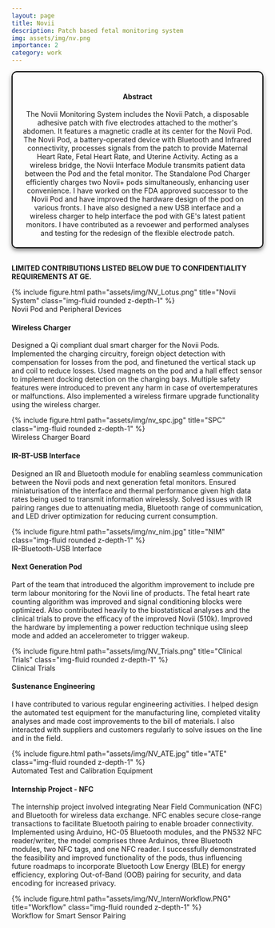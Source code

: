 ```yaml
---
layout: page
title: Novii
description: Patch based fetal monitoring system
img: assets/img/nv.png
importance: 2
category: work
---
```


<head>
    <meta charset="UTF-8">
    <meta name="viewport" content="width=device-width, initial-scale=1.0">
    <style>
        .info-box {
            border: 2px solid #000000; /* Border color */
            padding: 20px; /* Padding inside the box */
            border-radius: 10px; /* Rounded corners */
            box-shadow: 0 4px 8px rgba(0, 0, 0, 0.5); /* Box shadow for a subtle lift */
            max-width: 800px; /* Maximum width of the box */
            text-align: center;
        }
        .info-box p {
            margin: 0; /* Remove default margin for better spacing */
        }
    </style>
</head>

<div class="info-box">
 <h4><b>Abstract</b></h4>
<p>
The Novii Monitoring System includes the Novii Patch, a disposable adhesive patch with five electrodes attached to the mother's abdomen. It features a magnetic cradle at its center for the Novii Pod. The Novii Pod, a battery-operated device with Bluetooth and Infrared connectivity, processes signals from the patch to provide Maternal Heart Rate, Fetal Heart Rate, and Uterine Activity. Acting as a wireless bridge, the Novii Interface Module transmits patient data between the Pod and the fetal monitor. The Standalone Pod Charger efficiently charges two Novii+ pods simultaneously, enhancing user convenience. I have worked on the FDA approved successor to the Novii Pod and have improved the hardware design of the pod on various fronts. I have also designed a new USB interface and a wireless charger to help interface the pod with GE's latest patient monitors. I have contributed as a revoewer and performed analyses and testing for the redesign of the flexible electrode patch. 
</p></div> 
<br>

<b>LIMITED CONTRIBUTIONS LISTED BELOW DUE TO CONFIDENTIALITY REQUIREMENTS AT GE.</b>
 
<div class="img">
        {% include figure.html path="assets/img/NV_Lotus.png" title="Novii System" class="img-fluid rounded z-depth-1" %}
</div>
<div class="caption">
    Novii Pod and Peripheral Devices
</div>

<h4>Wireless Charger</h4>

Designed a Qi compliant dual smart charger for the Novii Pods. Implemented the charging circuitry, foreign object detection with compensation for losses from the pod, and finetuned the vertical stack up and coil to reduce losses. Used magnets on the pod and a hall effect sensor to implement docking detection on the charging bays. Multiple safety features were introduced to prevent any harm in case of overtemperatures or malfunctions. Also implemented a wireless firmare upgrade functionality using the wireless charger.

<div class="img">
        {% include figure.html path="assets/img/nv_spc.jpg" title="SPC" class="img-fluid rounded z-depth-1" %}
</div>
<div class="caption">
    Wireless Charger Board
</div>

<h4>IR-BT-USB Interface</h4>

Designed an IR and Bluetooth module for enabling seamless communication between the Novii pods and next generation fetal monitors. Ensured miniaturisation of the interface and thermal performance given high data rates being used to transmit information wirelessly. Solved issues with IR pairing ranges due to attenuating media, Bluetooth range of communication, and LED driver optimization for reducing current consumption.

<div class="row justify-content-center">
    <div class="col-sm mt-3 mt-md-0 text-center">
        <div class="img">
            {% include figure.html path="assets/img/nv_nim.jpg" title="NIM" class="img-fluid rounded z-depth-1" %}
        </div>
        <div class="caption">
            IR-Bluetooth-USB Interface
        </div>
    </div>
</div>

<h4>Next Generation Pod</h4>

Part of the team that introduced the algorithm improvement to include pre term labour monitoring for the Novii line of products. The fetal heart rate counting algorithm was improved and signal conditioning blocks were optimized. Also contributed heavily to the biostatistical analyses and the clinical trials to prove the efficacy of the improved Novii (510k). Improved the hardware by implementing a power reduction technique using sleep mode and added an accelerometer to trigger wakeup.

<div class="row justify-content-center">
    <div class="col-sm mt-3 mt-md-0 text-center">
        <div class="img">
            {% include figure.html path="assets/img/NV_Trials.png" title="Clinical Trials" class="img-fluid rounded z-depth-1" %}
        </div>
        <div class="caption">
            Clinical Trials
        </div>
    </div>
</div>

<h4>Sustenance Engineering</h4>

I have contributed to various regular engineering activities. I helped design the automated test equipment for the manufacturing line, completed vitality analyses and made cost improvements to the bill of materials. I also interacted with suppliers and customers regularly to solve issues on the line and in the field.

<div class="row justify-content-center">
    <div class="col-sm mt-3 mt-md-0 text-center">
        <div class="img">
            {% include figure.html path="assets/img/NV_ATE.jpg" title="ATE" class="img-fluid rounded z-depth-1" %}
        </div>
        <div class="caption">
            Automated Test and Calibration Equipment
        </div>
    </div>
</div>

<h4>Internship Project - NFC</h4>

The internship project involved integrating Near Field Communication (NFC) and Bluetooth for wireless data exchange. NFC enables secure close-range transactions to facilitate Bluetooth pairing to enable broader connectivity. Implemented using Arduino, HC-05 Bluetooth modules, and the PN532 NFC reader/writer, the model comprises three Arduinos, three Bluetooth modules, two NFC tags, and one NFC reader. I successfully demonstrated the feasibility and improved functionality of the pods, thus influencing future roadmaps to incorporate Bluetooth Low Energy (BLE) for energy efficiency, exploring Out-of-Band (OOB) pairing for security, and data encoding for increased privacy. 


<div class="img">
        {% include figure.html path="assets/img/NV_InternWorkflow.PNG" title="Workflow" class="img-fluid rounded z-depth-1" %}
</div>
<div class="caption">
    Workflow for Smart Sensor Pairing
</div>